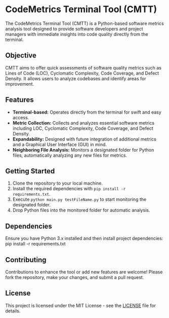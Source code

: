 # CodeMetrics Terminal Tool (CMTT)

The CodeMetrics Terminal Tool (CMTT) is a Python-based software metrics analysis tool designed to provide software developers and project managers with immediate insights into code quality directly from the terminal. 

## Objective

CMTT aims to offer quick assessments of software quality metrics such as Lines of Code (LOC), Cyclomatic Complexity, Code Coverage, and Defect Density. It allows users to analyze codebases and identify areas for improvement.

## Features

- **Terminal-based:** Operates directly from the terminal for swift and easy access.
- **Metric Collection:** Collects and analyzes essential software metrics including LOC, Cyclomatic Complexity, Code Coverage, and Defect Density.
- **Expandability:** Designed with future integration of additional metrics and a Graphical User Interface (GUI) in mind.
- **Neighboring File Analysis:** Monitors a designated folder for Python files, automatically analyzing any new files for metrics.

## Getting Started

1. Clone the repository to your local machine.
2. Install the required dependencies with `pip install -r requirements.txt`.
3. Execute `python main.py testFileName.py` to start monitoring the designated folder.
4. Drop Python files into the monitored folder for automatic analysis.

## Dependencies

Ensure you have Python 3.x installed and then install project dependencies:
pip install -r requirements.txt

## Contributing

Contributions to enhance the tool or add new features are welcome! Please fork the repository, make your changes, and submit a pull request.

## License

This project is licensed under the MIT License - see the [LICENSE](LICENSE) file for details.

